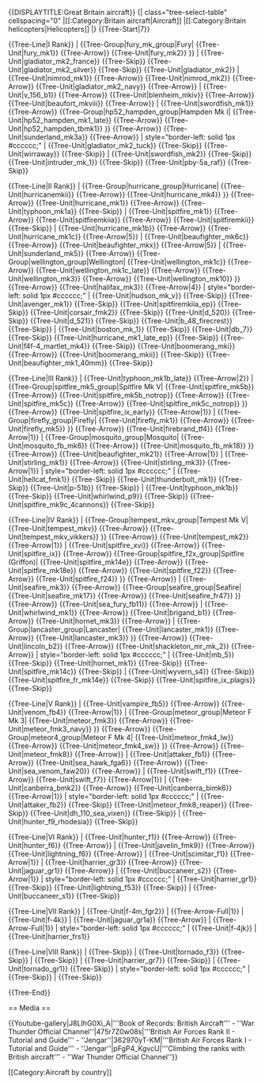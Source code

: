 {{DISPLAYTITLE:Great Britain aircraft}}
{| class="tree-select-table" cellspacing="0"
|[[:Category:Britain aircraft|Aircraft]]
|[[:Category:Britain helicopters|Helicopters]]
|}
{{Tree-Start|7}}

{{Tree-Line|I Rank}}
|
{{Tree-Group|fury_mk_group|Fury|
  {{Tree-Unit|fury_mk1}}
{{Tree-Arrow}}
{{Tree-Unit|fury_mk2}}
}}
|
{{Tree-Unit|gladiator_mk2_france}}
{{Tree-Skip}}
{{Tree-Unit|gladiator_mk2_silver}}
{{Tree-Skip}}
{{Tree-Unit|gladiator_mk2}}
|
{{Tree-Unit|nimrod_mk1}}
{{Tree-Arrow}}
{{Tree-Unit|nimrod_mk2}}
{{Tree-Arrow}}
{{Tree-Unit|gladiator_mk2_navy}}
{{Tree-Arrow}}
|
{{Tree-Unit|v_156_b1}}
{{Tree-Arrow}}
{{Tree-Unit|blenheim_mkiv}}
{{Tree-Arrow}}
{{Tree-Unit|beaufort_mkviii}}
{{Tree-Arrow}}
|
{{Tree-Unit|swordfish_mk1}}
{{Tree-Arrow}}
{{Tree-Group|hp52_hampden_group|Hampden Mk I|
  {{Tree-Unit|hp52_hampden_mk1_late}}
{{Tree-Arrow}}
{{Tree-Unit|hp52_hampden_tbmk1}}
}}
{{Tree-Arrow}}
{{Tree-Unit|sunderland_mk3a}}
{{Tree-Arrow}}
| style="border-left: solid 1px #cccccc;" |
{{Tree-Unit|gladiator_mk2_tuck}}
{{Tree-Skip}}
{{Tree-Unit|wirraway}}
{{Tree-Skip}}
|
{{Tree-Unit|swordfish_mk2}}
{{Tree-Skip}}
{{Tree-Unit|intruder_mk_1}}
{{Tree-Skip}}
{{Tree-Unit|pby-5a_raf}}
{{Tree-Skip}}

{{Tree-Line|II Rank}}
|
{{Tree-Group|hurricane_group|Hurricane|
  {{Tree-Unit|hurricanemkii}}
{{Tree-Arrow}}
{{Tree-Unit|hurricane_mk4}}
}}
{{Tree-Arrow}}
{{Tree-Unit|hurricane_mk1}}
{{Tree-Arrow}}
{{Tree-Unit|typhoon_mk1a}}
{{Tree-Skip}}
|
{{Tree-Unit|spitfire_mk1}}
{{Tree-Arrow}}
{{Tree-Unit|spitfiremkiia}}
{{Tree-Arrow}}
{{Tree-Unit|spitfiremkii}}
{{Tree-Skip}}
|
{{Tree-Unit|hurricane_mk1b}}
{{Tree-Arrow}}
{{Tree-Unit|hurricane_mk1c}}
{{Tree-Arrow|5}}
|
{{Tree-Unit|beaufighter_mk6c}}
{{Tree-Arrow}}
{{Tree-Unit|beaufighter_mkx}}
{{Tree-Arrow|5}}
|
{{Tree-Unit|sunderland_mk5}}
{{Tree-Arrow}}
{{Tree-Group|wellington_group|Wellington|
  {{Tree-Unit|wellington_mk1c}}
{{Tree-Arrow}}
{{Tree-Unit|wellington_mk1c_late}}
{{Tree-Arrow}}
{{Tree-Unit|wellington_mk3}}
{{Tree-Arrow}}
{{Tree-Unit|wellington_mk10}}
}}
{{Tree-Arrow}}
{{Tree-Unit|halifax_mk3}}
{{Tree-Arrow|4}}
| style="border-left: solid 1px #cccccc;" |
{{Tree-Unit|hudson_mk_v}}
{{Tree-Skip}}
{{Tree-Unit|avenger_mk1}}
{{Tree-Skip}}
{{Tree-Unit|spitfiremkiia_ep}}
{{Tree-Skip}}
{{Tree-Unit|corsair_fmk2}}
{{Tree-Skip}}
{{Tree-Unit|d_520}}
{{Tree-Skip}}
{{Tree-Unit|d_521}}
{{Tree-Skip}}
{{Tree-Unit|b_48_firecrest}}
{{Tree-Skip}}
|
{{Tree-Unit|boston_mk_1}}
{{Tree-Skip}}
{{Tree-Unit|db_7}}
{{Tree-Skip}}
{{Tree-Unit|hurricane_mk1_late_ep}}
{{Tree-Skip}}
{{Tree-Unit|f4f-4_martlet_mk4}}
{{Tree-Skip}}
{{Tree-Unit|boomerang_mki}}
{{Tree-Arrow}}
{{Tree-Unit|boomerang_mkii}}
{{Tree-Skip}}
{{Tree-Unit|beaufighter_mk1_40mm}}
{{Tree-Skip}}

{{Tree-Line|III Rank}}
|
{{Tree-Unit|typhoon_mk1b_late}}
{{Tree-Arrow|2}}
|
{{Tree-Group|spitfire_mk5_group|Spitfire Mk V|
  {{Tree-Unit|spitfire_mk5b}}
{{Tree-Arrow}}
{{Tree-Unit|spitfire_mk5b_notrop}}
{{Tree-Arrow}}
{{Tree-Unit|spitfire_mk5c}}
{{Tree-Arrow}}
{{Tree-Unit|spitfire_mk5c_notrop}}
}}
{{Tree-Arrow}}
{{Tree-Unit|spitfire_ix_early}}
{{Tree-Arrow|1}}
|
{{Tree-Group|firefly_group|Firefly|
  {{Tree-Unit|firefly_mk1}}
{{Tree-Arrow}}
{{Tree-Unit|firefly_mk5}}
}}
{{Tree-Arrow}}
{{Tree-Unit|firebrand_tf4}}
{{Tree-Arrow|1}}
|
{{Tree-Group|mosquito_group|Mosquito|
  {{Tree-Unit|mosquito_fb_mk6}}
{{Tree-Arrow}}
{{Tree-Unit|mosquito_fb_mk18}}
}}
{{Tree-Arrow}}
{{Tree-Unit|beaufighter_mk21}}
{{Tree-Arrow|1}}
|
{{Tree-Unit|stirling_mk1}}
{{Tree-Arrow}}
{{Tree-Unit|stirling_mk3}}
{{Tree-Arrow|1}}
| style="border-left: solid 1px #cccccc;" |
{{Tree-Unit|hellcat_fmk1}}
{{Tree-Skip}}
{{Tree-Unit|thunderbolt_mk1}}
{{Tree-Skip}}
{{Tree-Unit|p-51b}}
{{Tree-Skip}}
|
{{Tree-Unit|typhoon_mk1b}}
{{Tree-Skip}}
{{Tree-Unit|whirlwind_p9}}
{{Tree-Skip}}
{{Tree-Unit|spitfire_mk9c_4cannons}}
{{Tree-Skip}}

{{Tree-Line|IV Rank}}
|
{{Tree-Group|tempest_mkv_group|Tempest Mk V|
  {{Tree-Unit|tempest_mkv}}
{{Tree-Arrow}}
{{Tree-Unit|tempest_mkv_vikkers}}
}}
{{Tree-Arrow}}
{{Tree-Unit|tempest_mk2}}
{{Tree-Arrow|1}}
|
{{Tree-Unit|spitfire_xvi}}
{{Tree-Arrow}}
{{Tree-Unit|spitfire_ix}}
{{Tree-Arrow}}
{{Tree-Group|spitfire_f2x_group|Spitfire (Griffon)|
  {{Tree-Unit|spitfire_mk14e}}
{{Tree-Arrow}}
{{Tree-Unit|spitfire_mk18e}}
{{Tree-Arrow}}
{{Tree-Unit|spitfire_f22}}
{{Tree-Arrow}}
{{Tree-Unit|spitfire_f24}}
}}
{{Tree-Arrow}}
|
{{Tree-Unit|seafire_mk3}}
{{Tree-Arrow}}
{{Tree-Group|seafire_group|Seafire|
  {{Tree-Unit|seafire_mk17}}
{{Tree-Arrow}}
{{Tree-Unit|seafire_fr47}}
}}
{{Tree-Arrow}}
{{Tree-Unit|sea_fury_fb11}}
{{Tree-Arrow}}
|
{{Tree-Unit|whirlwind_mk1}}
{{Tree-Arrow}}
{{Tree-Unit|brigand_b1}}
{{Tree-Arrow}}
{{Tree-Unit|hornet_mk3}}
{{Tree-Arrow}}
|
{{Tree-Group|lancaster_group|Lancaster|
  {{Tree-Unit|lancaster_mk1}}
{{Tree-Arrow}}
{{Tree-Unit|lancaster_mk3}}
}}
{{Tree-Arrow}}
{{Tree-Unit|lincoln_b2}}
{{Tree-Arrow}}
{{Tree-Unit|shackleton_mr_mk_2}}
{{Tree-Arrow}}
| style="border-left: solid 1px #cccccc;" |
{{Tree-Unit|mb_5}}
{{Tree-Skip}}
{{Tree-Unit|hornet_mk1}}
{{Tree-Skip}}
{{Tree-Unit|spitfire_mk14c}}
{{Tree-Skip}}
|
{{Tree-Unit|wyvern_s4}}
{{Tree-Skip}}
{{Tree-Unit|spitfire_fr_mk14e}}
{{Tree-Skip}}
{{Tree-Unit|spitfire_ix_plagis}}
{{Tree-Skip}}

{{Tree-Line|V Rank}}
|
{{Tree-Unit|vampire_fb5}}
{{Tree-Arrow}}
{{Tree-Unit|venom_fb4}}
{{Tree-Arrow|1}}
|
{{Tree-Group|meteor_group|Meteor F Mk 3|
  {{Tree-Unit|meteor_fmk3}}
{{Tree-Arrow}}
{{Tree-Unit|meteor_fmk3_navy}}
}}
{{Tree-Arrow}}
{{Tree-Group|meteor4_group|Meteor F Mk 4|
  {{Tree-Unit|meteor_fmk4_lw}}
{{Tree-Arrow}}
{{Tree-Unit|meteor_fmk4_sw}}
}}
{{Tree-Arrow}}
{{Tree-Unit|meteor_fmk8}}
{{Tree-Arrow}}
|
{{Tree-Unit|attaker_fb1}}
{{Tree-Arrow}}
{{Tree-Unit|sea_hawk_fga6}}
{{Tree-Arrow}}
{{Tree-Unit|sea_venom_faw20}}
{{Tree-Arrow}}
|
{{Tree-Unit|swift_f1}}
{{Tree-Arrow}}
{{Tree-Unit|swift_f7}}
{{Tree-Arrow|1}}
|
{{Tree-Unit|canberra_bmk2}}
{{Tree-Arrow}}
{{Tree-Unit|canberra_bimk6}}
{{Tree-Arrow|1}}
| style="border-left: solid 1px #cccccc;" |
{{Tree-Unit|attaker_fb2}}
{{Tree-Skip}}
{{Tree-Unit|meteor_fmk8_reaper}}
{{Tree-Skip}}
{{Tree-Unit|dh_110_sea_vixen}}
{{Tree-Skip}}
|
{{Tree-Unit|hunter_f9_rhodesia}}
{{Tree-Skip}}

{{Tree-Line|VI Rank}}
|
{{Tree-Unit|hunter_f1}}
{{Tree-Arrow}}
{{Tree-Unit|hunter_f6}}
{{Tree-Arrow}}
|
{{Tree-Unit|javelin_fmk9}}
{{Tree-Arrow}}
{{Tree-Unit|lightning_f6}}
{{Tree-Arrow}}
|
{{Tree-Unit|scimitar_f1}}
{{Tree-Arrow|1}}
|
{{Tree-Unit|harrier_gr3}}
{{Tree-Arrow}}
{{Tree-Unit|jaguar_gr1}}
{{Tree-Arrow}}
|
{{Tree-Unit|buccaneer_s2}}
{{Tree-Arrow|1}}
| style="border-left: solid 1px #cccccc;" |
{{Tree-Unit|harrier_gr1}}
{{Tree-Skip}}
{{Tree-Unit|lightning_f53}}
{{Tree-Skip}}
|
{{Tree-Unit|buccaneer_s1}}
{{Tree-Skip}}

{{Tree-Line|VII Rank}}
|
{{Tree-Unit|f-4m_fgr2}}
|
{{Tree-Arrow-Full|1}}
|
{{Tree-Unit|f-4k}}
|
{{Tree-Unit|jaguar_gr1a}}
{{Tree-Arrow}}
|
{{Tree-Arrow-Full|1}}
| style="border-left: solid 1px #cccccc;" |
{{Tree-Unit|f-4jk}}
|
{{Tree-Unit|harrier_frs1}}

{{Tree-Line|VIII Rank}}
|
{{Tree-Skip}}
|
{{Tree-Unit|tornado_f3}}
{{Tree-Skip}}
|
{{Tree-Skip}}
|
{{Tree-Unit|harrier_gr7}}
{{Tree-Skip}}
|
{{Tree-Unit|tornado_gr1}}
{{Tree-Skip}}
| style="border-left: solid 1px #cccccc;" |
{{Tree-Skip}}
|
{{Tree-Skip}}

{{Tree-End}}

== Media ==

<!-- ''Excellent additions to the article would be video guides, screenshots from the game, and photos.'' -->

{{Youtube-gallery|J8LIhG0Xi_A|'''Book of Records: British Aircraft''' - ''War Thunder Official Channel''|475r7Z0w08s|'''British Air Forces Rank II - Tutorial and Guide''' - ''Jengar''|362970yT-KM|'''British Air Forces Rank I - Tutorial and Guide''' - ''Jengar''|pFgP4_KgvcU|'''Climbing the ranks with British aircraft'''  - ''War Thunder Official Channel''}}

[[Category:Aircraft by country]]
